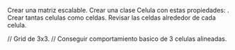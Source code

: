 Crear una matriz escalable.
Crear una clase Celula con estas propiedades: .
Crear tantas celulas como celdas.
Revisar las celdas alrededor de cada celula.

// Grid de 3x3.
// Conseguir comportamiento basico de 3 celulas alineadas.
